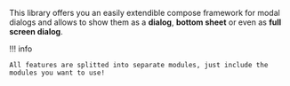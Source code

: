 This library offers you an easily extendible compose framework for modal dialogs and allows to show them as a **dialog**, **bottom sheet** or even as **full screen dialog**.

!!! info

    All features are splitted into separate modules, just include the modules you want to use!